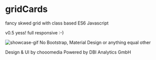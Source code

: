 # gridCards
fancy skwed grid with class based ES6 Javascript

v0.5 yess! full responsive :-)

<img src="https://github.com/chooomedia/gridCards/blob/v0.6/showcase-gridCards.gif?raw=true" alt="showcase-gif" />
No Bootstrap, Material Design or anything equal other

Design & UI by chooomedia
Powered by DBI Analytics GmbH
